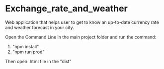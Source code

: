 # Exchange_rate_and_weather
Web application that helps user to get to know an up-to-date currency rate and weather forecast in your city. 

Open the Command Line in the main project folder and run the command:
 1. "npm install"
 2. "npm run prod"
 
Then open .html file in the "dist"
